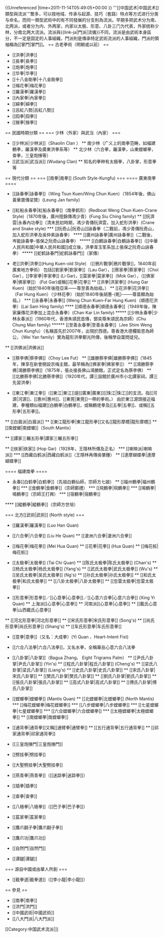 {{Unreferenced |time=2011-11-14T05:49:05+00:00 }}
'''[[中国武术|中国武术]]類型與流派'''繁多，可以按地域、传承与起源、技巧（套路）特点等方式进行分类与命名，而同一類型武術中的有不同發展的分支則為流派。早期多把武术分为南、北两派，或者分为内、外两家，内家以太极、形意、八卦三门为代表，外家统称少林，分南北两大流派。流派與{{link-ja|門派|流儀}}不同，流派是由武術本身區分，不一定是固定的人事組織，門派則是傳承特定武術流派的人事組織，門派的領袖稱為[[掌門|掌門]]。
== 古老拳術（明朝或以前） ==
* [[洪拳|洪拳]]
* [[長拳|長拳]]
* [[炮拳|炮拳]]
* [[华拳|华拳]]
* [[十八金剛拳|十八金剛拳]]
* [[梅花拳|梅花拳]]
* [[羅漢拳|羅漢拳]]
* [[內家拳|內家拳]]
* [[綿拳|綿拳]]
* [[呂紅八勢|呂紅八勢]]
* [[囮拳|囮拳]]
* [[猴拳|猴拳]]

== 民國時期分類 ==
=== 少林（外家）與武当（內家） ===
* [[少林派|少林派]]（Shaolin Clan ）
** 南少林（广义上的南拳范畴，如福建鶴拳，羅漢拳及廣東洪拳系等）
** 北少林（六合拳，羅漢拳，山東螳螂拳，查拳，三皇炮捶等）
* [[武当派|武当派]] (Wudang Clan)
** 知名的拳种有太極拳，八卦掌，形意拳等

== 現代分類 ==
=== [[南拳|南拳]] (South Style-Kungfu) ===
==== 廣東南拳 ====
* [[詠春拳|詠春拳]]（Wing Tsun Kuen/Wing Chun Kuen）（1854年後，佛山黃華寶傳梁贊）(Leung Jan family)
* [[紅船永春拳|紅船永春拳]]（南拳鹤形）(Redboat Weng Chun Kuen-Crane Style)（1870年後，廣州陸錦傳馮少青）(Fung Siu Ching family)
** [[阮濟雲|永春內功拳]]（清末民初時期，馮少青傳阮濟雲，加入蛇形洪拳）(Crane and Snake style)
*** [[阮奇山|阮奇山]]詠春拳（二戰前，馮少青傳阮奇山，加入蛇形洪拳及吳仲素詠春拳）
**** [[廣州詠春拳|廣州詠春拳]]（二戰後，岑能詠春拳-張保之阮奇山詠春拳）
***** [[白鶴詠春拳|白鶴詠春拳]]（[[中華人民共和國|中華人民共和國]]成立後，洪拳韋玉笙系加上張保之阮奇山詠春拳）
***** [[蛇鹤詠春門|蛇鹤詠春門]]（家傳）


* 老[[洪拳|洪拳]](Hung Kuen-old Style) （[[鴉片戰爭|鴉片戰爭]]，1840年前廣東地方拳術）
包括[[劉家拳|劉家拳]]（Lau Gar），[[蔡家拳|蔡家拳]]（Choi Gar），[[李家拳|李家拳]] (Li Gar)，[[莫家拳|莫家拳]]（Mok Gar），（[[佛家拳|佛家拳]]） (Fut Gar)或稱[[花拳|花拳]]
** [[洪拳|洪家拳]] (Hung Gar Kuen)（始於1840年後陸亞釆——尊至善為始祖。）
** [[花洪拳|花洪拳]]（Far Hung Kuen）（少林花拳）（始於1840年後胡惠-{乾}-——尊苗顯為始祖。）
*** [[永春拳|永春拳]] (Weng Chun Kuen-Far Hung Kuen)（順德花洪拳）(Lai Sam Hing family)
**** [[順德永春拳|順德永春拳]]（1949年後，陳家廉傳花洪拳加上混合永春拳）(Chan Kar Lin family)
***** [[少林永春拳|少林永春派]]（1960年代，香港朱頌民首傳，鄧奕尊朱頌民為宗師）(Chu Chung Man family)
****** [[至善永春拳|至善永春拳]]（Jee Shim Weng Chun Kungfu）（名稱首先於2007年，出現於西德。尊香港大德欄衛恩為師公，（Wei Yan family）實為龍形洪拳鄭光所傳，後稱學自葉問徒兒。

** [[洪佛派|洪佛派]]

* [[蔡李佛|蔡李佛]]（Choy Lee Fut）
** [[雄勝蔡李佛|雄勝蔡李佛]]（1845年，陳享在新會開設京梅主館，最早稱為[[佛家拳|佛家拳]]）
** [[鴻勝蔡李佛|鴻勝蔡李佛]]（1875年，張炎接長佛山鴻勝館，正式定名為蔡李佛）
** [[北勝蔡李佛|北勝蔡李佛]]（1920年代，譚三設館於廣州市小北譚家祠，譚三先習洪拳）

* [[東江拳|東江拳]]（[[東江|東江]]是[[廣東|廣東]][[珠江|珠江]]的支流。指[[河源|河源]]、[[惠州|惠州]]、[[東莞|東莞]]一帶的拳術。）
由於東江源頭接近福建，拳種類似福建[[白鶴拳|白鶴拳]]，或稱鶴佬拳及[[五拳|五拳]]、或稱[[五形拳|五形拳]]。

** [[白眉派|白眉派]]
** [[東江龍形拳|東江龍形拳]]又名[[龍形摩橋|龍形摩橋]]
** [[南螳螂|南螳螂]]（South Mantis）

** [[譚家三輾五形拳|譚家三輾五形拳]]

** [[俠家|俠家]] (Hop Gar)（1928年，王隱林所傳及正名）
*** [[喇嘛派|喇嘛派]]
*** [[西藏白鹤派|西藏白鹤派]]（王隱林再傳吳肇鍾）
** [[達摩蝴蝶拳|達摩蝴蝶拳]]

==== 福建南拳 ====
* 永春[[白鹤拳|白鹤拳]]（先祖白鶴仙師，宗師方七娘）
** [[福州鶴拳|福州鶴拳]]
*** [[食鶴拳|食鶴拳]]（宗師鄭禮）
*** [[飛鶴拳|飛鶴拳]]
*** [[鳴鶴拳|鳴鶴拳]]（宗師王打興）
*** [[宿鶴拳|宿鶴拳]]

**** [[縱鶴拳|縱鶴拳]]（宗師方世培）

=== 北方[[武術|武術]] (North style) ===
* [[羅漢拳|羅漢拳]] (Luo Han Quan)
* [[六合拳|六合拳]] (Liu He Quan)
** [[滄洲六合拳|滄洲六合拳]]

* [[梅花拳|梅花拳]] (Mei Hua Quan)
** [[花拳|花拳]] (Hua Quan)
** [[梅花桩|梅花桩]]

* [[太极拳|太极拳]] (Tai Chi Quan)
** [[陈氏太极拳|陈氏太极拳]] (Chan's)
** [[杨氏太极拳|杨氏太极拳]] (Yang's)
** [[武氏太极拳|武氏太极拳]] (Wu's)
** [[吴氏太极拳|吴氏太极拳]] (Ng's)
** [[孙氏太极拳|孙氏太极拳]]
** [[和氏太极拳|和氏太极拳]]
** [[八卦太极拳|八卦太极拳]]
** [[忽雷太极拳|忽雷太极拳]]

* [[形意拳|形意拳]]／[[心意拳|心意拳]]／[[心意六合拳|心意六合拳]] (Xing Yi Quan)
** 上海派[[心意拳|心意拳]]
** 河南派[[心意拳|心意拳]]
** [[戴氏心意拳|山西戴氏心意拳]]

** [[河北形意拳|河北形意拳]]
** [[宋氏形意拳|宋氏形意拳]] (Song's)
** [[尚氏形意拳|尚氏形意拳]] (Shang's)
** [[车氏形意拳|车氏形意拳]]

* [[意拳|意拳]]（又名：大成拳）(Yi Quan 、Heart-Intent Fist)

* [[六合八法拳|六合八法拳]]，又名水拳，全稱華岳心意六合八法拳

* [[八卦掌|八卦掌]]（Bagua Zhang、 Eight Trigrams Palm）
** [[尹氏八卦掌|尹氏八卦掌]] (Yin's)
** [[程氏八卦掌|程氏八卦掌]] (Cheng's)
** [[梁氏八卦掌|梁氏八卦掌]] (Liang's)
** [[史氏八卦掌|史氏八卦掌]]
** [[宋氏八卦掌|宋氏八卦掌]]
** [[樊氏八卦掌|樊氏八卦掌]]
** [[劉氏八卦掌|劉氏八卦掌]]
** [[張氏八卦掌|張氏八卦掌]]
** [[高式八卦掌|高式八卦掌]]
** [[傅氏八卦掌|傅氏八卦掌]]

* [[螳螂拳|螳螂拳]] (Mantis Quan)
** [[北螳螂拳|北螳螂拳]] (North Mantis)
*** [[梅花螳螂拳|梅花螳螂拳]]
*** [[八步螳螂拳|八步螳螂拳]]
*** [[七星螳螂拳|七星螳螂拳]]
*** [[六合螳螂拳|六合螳螂拳]]
*** [[太極螳螂拳|太極螳螂拳]]
** [[南螳螂拳|南螳螂拳]]

* [[通背拳|通背拳]]又稱[[通臂拳|通臂拳]]
** [[五行通背拳|五行通背拳]]
** [[祁家通背拳|祁家通背拳]]

* [[三皇炮捶門|三皇炮捶門]]
* [[劈挂拳|劈挂拳]]
* [[大聖劈挂拳|大聖劈挂拳]]
* [[燕青拳|燕青拳]]（[[迷踪拳|迷踪拳]]）
* [[插拳|插拳]]
* [[查拳|查拳]]
* [[八極拳|八極拳]]（[[巴子拳|巴子拳]]）
* [[萇家拳|萇家拳]]
* [[鷹爪翻子拳|鷹爪翻子拳]]
* [[鷹爪功|鷹爪功]]
* [[自然門|自然門]]
* [[谭腿|谭腿]]

=== 源自中國或由華人所創 ===
* [[截拳道|截拳道]]（[[李小龍|李小龍]]）

== 參見 ==
* [[南拳|南拳]]
* [[洪門|洪門]]
* [[中國武術|中國武術]]
* [[八大門派|八大門派]]


[[Category:中国武术流派|]]